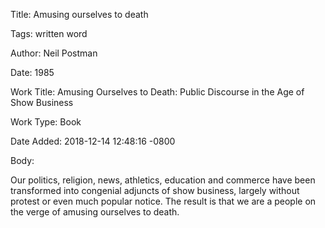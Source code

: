 Title:  Amusing ourselves to death

Tags:   written word

Author: Neil Postman

Date:   1985

Work Title: Amusing Ourselves to Death: Public Discourse in the Age of Show Business

Work Type: Book

Date Added: 2018-12-14 12:48:16 -0800

Body: 

Our politics, religion, news, athletics, education and commerce have been transformed into congenial adjuncts of show business, largely without protest or even much popular notice. The result is that we are a people on the verge of amusing ourselves to death. 

